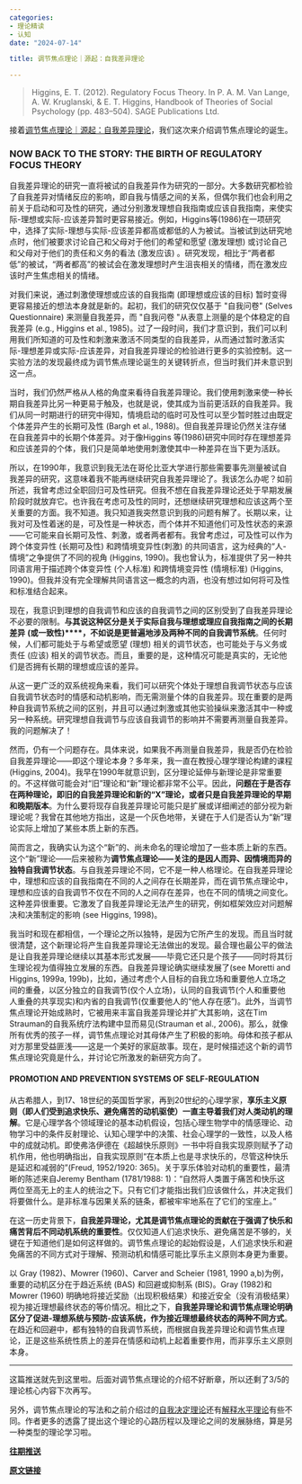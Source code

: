 ```yaml
---
categories:
- 理论精读
- 认知
date: "2024-07-14"

title: 调节焦点理论｜源起：自我差异理论

---
```


> Higgins, E. T. (2012). Regulatory Focus Theory. In P. A. M. Van Lange, A. W. Kruglanski, & E. T. Higgins, Handbook of Theories of Social Psychology (pp. 483–504). SAGE Publications Ltd.

<!--more-->

接着[调节焦点理论｜源起：自我差异理论](https://mp.weixin.qq.com/s?__biz=MzIwMDk1OTM2OQ==&mid=2247490046&idx=1&sn=c21cceec8db4c9b164d90cf55d49b4a6&chksm=96f46d18a183e40ee4ce4962a6aac52c8b98999619ca7ec4a10b107cf38d0296a982d94d1300&token=554468847&lang=zh_CN&scene=21#wechat_redirect)，我们这次来介绍调节焦点理论的诞生。

### **NOW BACK TO THE STORY: THE BIRTH OF REGULATORY FOCUS THEORY**

自我差异理论的研究一直将被试的自我差异作为研究的一部分。大多数研究都检验了自我差异对情绪反应的影响，即自我与情感之间的关系，但偶尔我们也会利用之前关于启动和可及性的研究，通过分别激发理想自我指南或应该自我指南，来使实际-理想或实际-应该差异暂时更容易接近。例如，Higgins等(1986)在一项研究中，选择了实际-理想与实际-应该差异都高或都低的人为被试。当被试到达研究地点时，他们被要求讨论自己和父母对于他们的希望和愿望 (激发理想) 或讨论自己和父母对于他们的责任和义务的看法 (激发应该) 。研究发现，相比于“两者都低”的被试，“两者都高”的被试会在激发理想时产生沮丧相关的情绪，而在激发应该时产生焦虑相关的情绪。

对我们来说，通过刺激使理想或应该的自我指南 (即理想或应该的目标) 暂时变得更容易接近的想法本身就是新的。起初，我们的研究仅仅基于 "自我问卷" (Selves Questionnaire) 来测量自我差异，而 "自我问卷 "从表意上测量的是个体稳定的自我差异 (e.g., Higgins et al., 1985)。过了一段时间，我们才意识到，我们可以利用我们所知道的可及性和刺激来激活不同类型的自我差异，从而通过暂时激活实际-理想差异或实际-应该差异，对自我差异理论的检验进行更多的实验控制。这一实验方法的发现最终成为调节焦点理论诞生的关键转折点，但当时我们并未意识到这一点。

当时，我们仍然严格从人格的角度来看待自我差异理论。我们使用刺激来使一种长期自我差异比另一种更易于触及，也就是说，使其成为当前更活跃的自我差异。我们从同一时期进行的研究中得知，情境启动的临时可及性可以至少暂时胜过由既定个体差异产生的长期可及性 (Bargh et al., 1988)。但自我差异理论仍然关注存储在自我差异中的长期个体差异。对于像Higgins 等(1986)研究中同时存在理想差异和应该差异的个体，我们只是简单地使用刺激使其中一种差异在当下更为活跃。

所以，在1990年，我意识到我无法在哥伦比亚大学进行那些需要事先测量被试自我差异的研究，这意味着我不能再继续研究自我差异理论了。我该怎么办呢？如前所述，我曾考虑过全职回归可及性研究。但我不想在自我差异理论还处于早期发展阶段时就放弃它。也许我在考虑可及性的同时，还想继续研究理想和应该这两个至关重要的方面。我不知道。我只知道我突然意识到我的问题有解了。长期以来，让我对可及性着迷的是，可及性是一种状态，而个体并不知道他们可及性状态的来源——它可能来自长期可及性、刺激，或者两者都有。我曾考虑过，可及性可以作为跨个体变异性 (长期可及性) 和跨情境变异性(刺激) 的共同语言，这为经典的“人-情境”之争提供了不同的视角 (Higgins, 1990)。我也曾认为，标准提供了另一种共同语言用于描述跨个体变异性 (个人标准) 和跨情境变异性 (情境标准) (Higgins, 1990)。但我并没有完全理解共同语言这一概念的内涵，也没有想过如何将可及性和标准结合起来。

现在，我意识到理想的自我调节和应该的自我调节之间的区别受到了自我差异理论不必要的限制。**与其说这种区分是关于实际自我与理想或理应自我指南之间的长期差异** **(或一致性)****，不如说是更普遍地涉及两种不同的自我调节系统**。任何时候，人们都可能处于与希望或愿望 (理想) 相关的调节状态，也可能处于与义务或责任 (应该) 相关的调节状态。而且，重要的是，这种情况可能是真实的，无论他们是否拥有长期的理想或应该的差异。

从这一更广泛的双系统视角来看，我们可以研究个体处于理想自我调节状态与应该自我调节状态时的情感和动机影响，而无需测量个体的自我差异。现在重要的是两种自我调节系统之间的区别，并且可以通过刺激或其他实验操纵来激活其中一种或另一种系统。研究理想自我调节与应该自我调节的影响并不需要再测量自我差异。我的问题解决了！

然而，仍有一个问题存在。具体来说，如果我不再测量自我差异，我是否仍在检验自我差异理论——即这个理论本身？多年来，我一直在教授心理学理论构建的课程 (Higgins, 2004)。我早在1990年就意识到，区分理论延伸与新理论是非常重要的。不这样做可能会对“旧”理论和“新”理论都非常不公平。因此，**问题在于是否存在两种理论，即旧的自我差异理论和新的“X”理论，或者只是自我差异理论的早期和晚期版本**。为什么要将现存自我差异理论可能只是扩展或详细阐述的部分视为新理论呢？我曾在其他地方指出，这是一个灰色地带，关键在于人们是否认为“新”理论实际上增加了某些本质上新的东西。

简而言之，我确实认为这个“新”的、尚未命名的理论增加了一些本质上新的东西。这个“新”理论——后来被称为**调节焦点理论——关注的是因人而异、因情境而异的独特自我调节状态**。与自我差异理论不同，它不是一种人格理论。在自我差异理论中，理想和应该的自我指南在不同的人之间存在长期差异，而在调节焦点理论中，理想和应该的自我调节不仅在不同的人之间存在差异，也在不同的情境之间变化。这种差异很重要。它激发了自我差异理论无法产生的研究，例如框架效应对问题解决和决策制定的影响 (see Higgins, 1998)。

我当时和现在都相信，一个理论之所以独特，是因为它所产生的发现。而且当时就很清楚，这个新理论将产生自我差异理论无法做出的发现。最合理也最公平的做法是让自我差异理论继续以其基本形式发展——毕竟它还只是个孩子——同时将其衍生理论视为值得独立发展的东西。自我差异理论确实继续发展了(see Moretti and Higgins, 1999a, 199b)，比如，通过考虑个人目标的自我立场和重要他人立场之间的重叠，以区分独立的自我调节(仅个人立场)，认同的自我调节(个人和重要他人重叠的共享现实)和内省的自我调节(仅重要他人的“他人存在感”)。此外，当调节焦点理论开始成熟时，它被用来丰富自我差异理论并扩大其影响，这在Tim Strauman的自我系统疗法构建中显而易见(Strauman et al., 2006)。那么，就像所有优秀的孩子一样，调节焦点理论对其母体产生了积极的影响。母体和孩子都从对方那里受益匪浅——这是一个美好的家庭故事。现在，是时候描述这个新的调节焦点理论究竟是什么，并讨论它所激发的新研究方向了。

#### **PROMOTION AND PREVENTION SYSTEMS OF SELF-REGULATION**

从古希腊人，到17、18世纪的英国哲学家，再到20世纪的心理学家，**享乐主义原则（即人们受到追求快乐、避免痛苦的动机驱使）一直主导着我们对人类动机的理解**。它是心理学各个领域理论的基本动机假设，包括心理生物学中的情感理论、动物学习中的条件反射理论、认知心理学中的决策、社会心理学的一致性，以及人格中的成就动机。即使弗洛伊德在《超越快乐原则》一书中将自我实现原则赋予了动机作用，他也明确指出，自我实现原则“在本质上也是寻求快乐的，尽管这种快乐是延迟和减弱的”(Freud, 1952/1920: 365)。关于享乐体验对动机的重要性，最清晰的陈述来自Jeremy Bentham (1781/1988: 1)：“自然将人类置于痛苦和快乐这两位至高无上的主人的统治之下。只有它们才能指出我们应该做什么，并决定我们将要做什么。是非标准与因果关系的链条，都被牢牢地系在了它们的宝座上。”

在这一历史背景下，**自我差异理论，尤其是调节焦点理论的贡献在于强调了快乐和痛苦背后不同动机系统的重要性**。仅仅知道人们追求快乐、避免痛苦是不够的，关键在于知道他们是如何这样做的。调节焦点理论的起始假设是，人们追求快乐和避免痛苦的不同方式对于理解、预测动机和情感可能比享乐主义原则本身更为重要。

以 Gray (1982)、Mowrer (1960)、Carver and Scheier (1981, 1990 a,b)为例，重要的动机区分在于趋近系统 (BAS) 和回避或抑制系 (BIS)。Gray (1982)和Mowrer (1960) 明确地将接近奖励（出现积极结果）和接近安全（没有消极结果）视为接近理想最终状态的等价情况。相比之下，**自我差异理论和调节焦点理论明确区分了促进-理想系统与预防-应该系统，作为接近理想最终状态的两种不同方式**。在趋近和回避中，都有独特的自我调节系统，而根据自我差异理论和调节焦点理论，正是这些系统性质上的差异在情感和动机上起着重要作用，而非享乐主义原则本身。

------

这篇推送就先到这里啦。后面对调节焦点理论的介绍不好断章，所以还剩了3/5的理论核心内容下次再写。

另外，调节焦点理论的写法和之前介绍过的[自我决定理论](https://mp.weixin.qq.com/s?__biz=MzIwMDk1OTM2OQ==&mid=2247489089&idx=1&sn=d3d8de71f15c6a9efbf1c68c39aa0af4&chksm=96f462a7a183ebb1672034cfe2c17950ab3888dd3adbaee57000f503d2f93a3609def7ec4245&cur_album_id=2653434312863891460&scene=21#wechat_redirect)还有[解释水平理论](https://mp.weixin.qq.com/s?__biz=MzIwMDk1OTM2OQ==&mid=2247487915&idx=1&sn=b4c2da33969ace320e0e4496ff0207a6&chksm=96f4654da183ec5b9bcf491973f6881a6b4bfd2f85615a82d7f76e51b0942dade4aed080dab7&cur_album_id=2653434312863891460&scene=21#wechat_redirect)有些不同。作者更多的透露了提出这个理论的心路历程以及理论之间的发展脉络，算是另一种类型的理论学习啦。

[**往期推送**](https://mp.weixin.qq.com/s?__biz=MzIwMDk1OTM2OQ==&mid=2247488061&idx=1&sn=263c0515643b654b4e48872ec32c1fff&chksm=96f466dba183efcd3c375c7ed27271fa935ddcbdb7f25974c3b3c60ad8da454c6e6839603f97&token=1747323943&lang=zh_CN&scene=21#wechat_redirect)

[**原文链接**](https://mp.weixin.qq.com/s?__biz=MzIwMDk1OTM2OQ==&mid=2247490165&idx=1&sn=5ff98f3c93d76874949e09db32d2b918&chksm=96f46e93a183e7858f4bd08cdeae47310f0f90d6d56246380c27d73c3aa042c88e04cacdbc0c&cur_album_id=2653434312863891460&scene=189#wechat_redirect)

